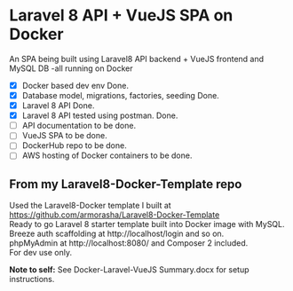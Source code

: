 # Laravel 8 API + VueJS SPA on Docker
An SPA being built using Laravel8 API backend + VueJS frontend and MySQL DB -all running on Docker

- [x] Docker based dev env Done.
- [x] Database model, migrations, factories, seeding Done.
- [x] Laravel 8 API Done.
- [x] Laravel 8 API tested using postman. Done.
- [ ] API documentation to be done.
- [ ] VueJS SPA to be done.
- [ ] DockerHub repo to be done.
- [ ] AWS hosting of Docker containers to be done.

## From my Laravel8-Docker-Template repo
Used the Laravel8-Docker template I built at https://github.com/armorasha/Laravel8-Docker-Template \
Ready to go Laravel 8 starter template built into Docker image with MySQL. \
Breeze auth scaffolding at http://localhost/login and so on. \
phpMyAdmin at http://localhost:8080/ and Composer 2 included. \
For dev use only.

**Note to self:** See Docker-Laravel-VueJS Summary.docx for setup instructions.
